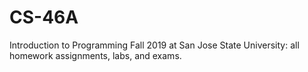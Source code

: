 # CS-46A
Introduction to Programming Fall 2019 at San Jose State University: all homework assignments, labs, and exams.
